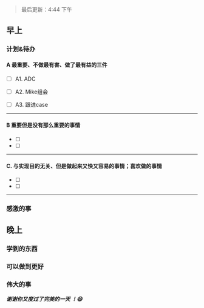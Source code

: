 > 最后更新：4:44 下午

## 早上

### 计划&待办

#### A  最重要、不做最有害、做了最有益的三件

- [ ] A1. ADC

- [ ] A2. Mike组会

- [ ] A3. 跟进case


----

#### B 重要但是没有那么重要的事情

- [ ] 
- [ ] 

----

#### C. 与实现目的无关、但是做起来又快又容易的事情；喜欢做的事情

- [ ] 
- [ ] 

----

### 感激的事


## 晚上

### 学到的东西


### 可以做到更好


### 伟大的事 



***谢谢你又度过了完美的一天 ！:smile:***